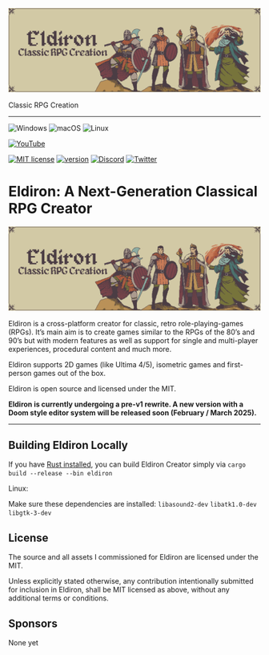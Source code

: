 ![screenshot](images/eldiron_header.png)

Classic RPG Creation

---

![Windows](https://img.shields.io/badge/Windows-0078D6?style=for-the-badge&logo=windows&logoColor=white) ![macOS](https://img.shields.io/badge/mac%20os-000000?style=for-the-badge&logo=macos&logoColor=F0F0F0) ![Linux](https://img.shields.io/badge/Linux-FCC624?style=for-the-badge&logo=linux&logoColor=black)

[![YouTube](https://img.shields.io/badge/YouTube-FF0000?style=for-the-badge&logo=youtube&logoColor=white)](https://www.youtube.com/channel/UCCmrO356zLQv_m8dPEqBUfA)

[![MIT license](https://img.shields.io/badge/License-MIT-blue.svg)](https://lbesson.mit-license.org/) [![version](https://img.shields.io/badge/version-0.8.12-yellow.svg)](https://shields.io/) [![Discord](https://badgen.net/badge/icon/discord?icon=discord&label)](https://discord.gg/ZrNj6baSZU) [![Twitter](https://badgen.net/badge/icon/twitter?icon=twitter&label)](https://twitter.com/MarkusMoenig)

# Eldiron: A Next-Generation Classical RPG Creator

![Eldiron Header](images/eldiron_header.png)

Eldiron is a cross-platform creator for classic, retro role-playing-games (RPGs). It’s main aim is to create games similar to the RPGs of the 80’s and 90’s but with modern features as well as support for single and multi-player experiences, procedural content and much more.

Eldiron supports 2D games (like Ultima 4/5), isometric games and first-person games out of the box.

Eldiron is open source and licensed under the MIT.

**Eldiron is currently undergoing a pre-v1 rewrite. A new version with a Doom style editor system will be released soon (February / March 2025).**

---

## Building Eldiron Locally

If you have [Rust installed](https://www.rust-lang.org/tools/install), you can build Eldiron Creator simply via
`cargo build --release --bin eldiron`

Linux:

Make sure these dependencies are installed: `libasound2-dev` `libatk1.0-dev` `libgtk-3-dev`

## License

The source and all assets I commissioned for Eldiron are licensed under the MIT.

Unless explicitly stated otherwise, any contribution intentionally submitted for inclusion in Eldiron, shall be MIT licensed as above, without any additional terms or conditions.

<!-- - The starter project uses the great [resurrect-64-palette](https://lospec.com/palette-list/resurrect-64). -->

## Sponsors

None yet